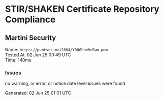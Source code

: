 # STIR/SHAKEN Certificate Repository Compliance

## Martini Security

Name: `https://p.mtsec.me/2884/Y08GhheVnRwm.pem`\
Tested At: 02 Jun 25 00:49 UTC\
Time: 140ms

### Issues

no warning, or error, or notice date level issues were found

Generated: 02 Jun 25 01:01 UTC